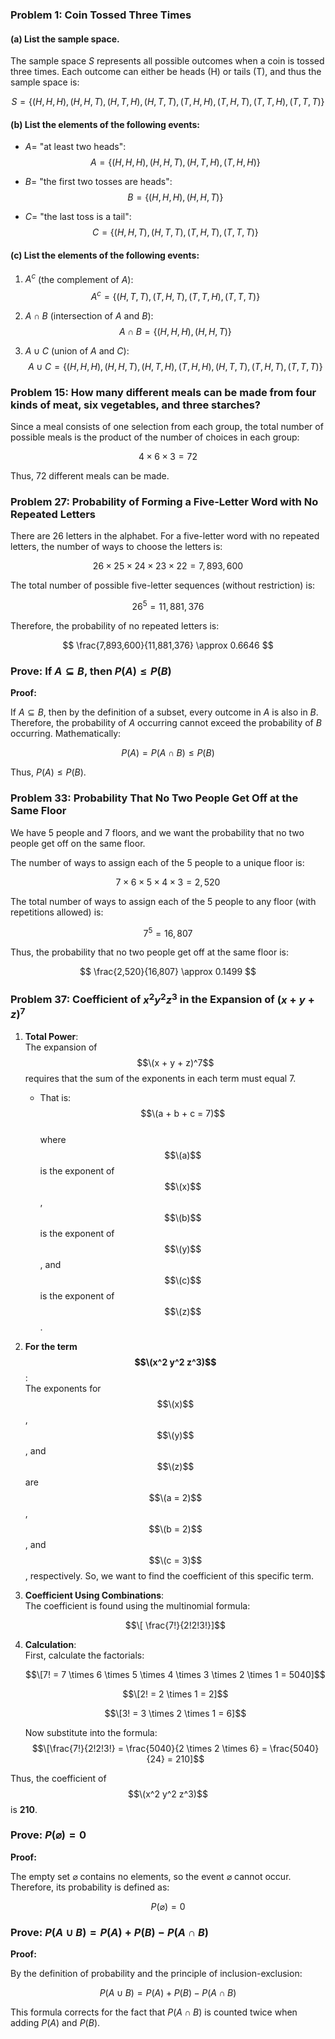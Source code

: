 ### Problem 1: Coin Tossed Three Times

#### (a) List the sample space.
The sample space $S$ represents all possible outcomes when a coin is tossed three times. Each outcome can either be heads (H) or tails (T), and thus the sample space is:

$$
S = \{ (H, H, H), (H, H, T), (H, T, H), (H, T, T), (T, H, H), (T, H, T), (T, T, H), (T, T, T) \}
$$

#### (b) List the elements of the following events:
- $A =$ "at least two heads":
  $$
  A = \{ (H, H, H), (H, H, T), (H, T, H), (T, H, H) \}
  $$

- $B =$ "the first two tosses are heads":
  $$
  B = \{ (H, H, H), (H, H, T) \}
  $$

- $C =$ "the last toss is a tail":
  $$
  C = \{ (H, H, T), (H, T, T), (T, H, T), (T, T, T) \}
  $$

#### (c) List the elements of the following events:
1. $A^c$ (the complement of $A$):
   $$
   A^c = \{ (H, T, T), (T, H, T), (T, T, H), (T, T, T) \}
   $$

2. $A \cap B$ (intersection of $A$ and $B$):
   $$
   A \cap B = \{ (H, H, H), (H, H, T) \}
   $$

3. $A \cup C$ (union of $A$ and $C$):
   $$
   A \cup C = \{ (H, H, H), (H, H, T), (H, T, H), (T, H, H), (H, T, T), (T, H, T), (T, T, T) \}
   $$

### Problem 15: How many different meals can be made from four kinds of meat, six vegetables, and three starches?

Since a meal consists of one selection from each group, the total number of possible meals is the product of the number of choices in each group:

$$
4 \times 6 \times 3 = 72
$$

Thus, 72 different meals can be made.

### Problem 27: Probability of Forming a Five-Letter Word with No Repeated Letters

There are 26 letters in the alphabet. For a five-letter word with no repeated letters, the number of ways to choose the letters is:

$$
26 \times 25 \times 24 \times 23 \times 22 = 7,893,600
$$

The total number of possible five-letter sequences (without restriction) is:

$$
26^5 = 11,881,376
$$

Therefore, the probability of no repeated letters is:

$$
\frac{7,893,600}{11,881,376} \approx 0.6646
$$

### Prove: If $A \subseteq B$, then $P(A) \leq P(B)$

**Proof:**

If $A \subseteq B$, then by the definition of a subset, every outcome in $A$ is also in $B$. Therefore, the probability of $A$ occurring cannot exceed the probability of $B$ occurring. Mathematically:

$$
P(A) = P(A \cap B) \leq P(B)
$$

Thus, $P(A) \leq P(B)$.

### Problem 33: Probability That No Two People Get Off at the Same Floor

We have 5 people and 7 floors, and we want the probability that no two people get off on the same floor.

The number of ways to assign each of the 5 people to a unique floor is:

$$
7 \times 6 \times 5 \times 4 \times 3 = 2,520
$$

The total number of ways to assign each of the 5 people to any floor (with repetitions allowed) is:

$$
7^5 = 16,807
$$

Thus, the probability that no two people get off at the same floor is:

$$
\frac{2,520}{16,807} \approx 0.1499
$$

### Problem 37: Coefficient of $x^2 y^2 z^3$ in the Expansion of $(x + y + z)^7$

1. **Total Power**:  
   The expansion of $$\(x + y + z)^7$$ requires that the sum of the exponents in each term must equal 7.
    - That is:  
   $$\(a + b + c = 7)$$  
   where $$\(a)$$ is the exponent of $$\(x)$$, $$\(b)$$ is the exponent of $$\(y)$$, and $$\(c)$$ is the exponent of $$\(z)$$.

2. **For the term $$\(x^2 y^2 z^3)$$**:  
   The exponents for $$\(x)$$, $$\(y)$$, and $$\(z)$$ are $$\(a = 2)$$, $$\(b = 2)$$, and $$\(c = 3)$$, respectively.
   So, we want to find the coefficient of this specific term.

3. **Coefficient Using Combinations**:  
   The coefficient is found using the multinomial formula:
   
   $$\[ \frac{7!}{2!2!3!}]$$

5. **Calculation**:  
   First, calculate the factorials:  

   $$\[7! = 7 \times 6 \times 5 \times 4 \times 3 \times 2 \times 1 = 5040]$$
     
   $$\[2! = 2 \times 1 = 2]$$
     
   $$\[3! = 3 \times 2 \times 1 = 6]$$
     
   Now substitute into the formula:  
   $$\[\frac{7!}{2!2!3!} = \frac{5040}{2 \times 2 \times 6} = \frac{5040}{24} = 210]$$

Thus, the coefficient of $$\(x^2 y^2 z^3)$$ is **210**.

### Prove: $P(\varnothing) = 0$

**Proof:**

The empty set $\varnothing$ contains no elements, so the event $\varnothing$ cannot occur. Therefore, its probability is defined as:

$$
P(\varnothing) = 0
$$

### Prove: $P(A \cup B) = P(A) + P(B) - P(A \cap B)$

**Proof:**

By the definition of probability and the principle of inclusion-exclusion:

$$
P(A \cup B) = P(A) + P(B) - P(A \cap B)
$$

This formula corrects for the fact that $P(A \cap B)$ is counted twice when adding $P(A)$ and $P(B)$.

